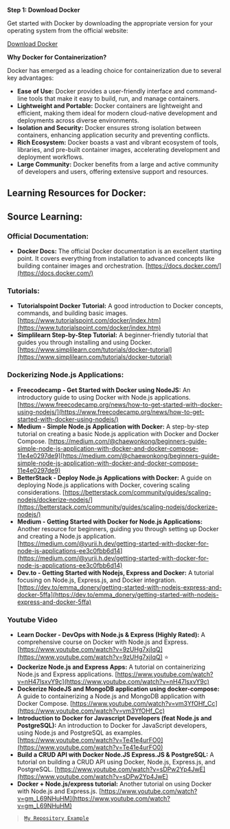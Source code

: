 **Step 1: Download Docker**

Get started with Docker by downloading the appropriate version for your operating system from the official website:

[Download Docker](https://www.docker.com/get-started/)

**Why Docker for Containerization?**

Docker has emerged as a leading choice for containerization due to several key advantages:

* **Ease of Use:** Docker provides a user-friendly interface and command-line tools that make it easy to build, run, and manage containers. 
* **Lightweight and Portable:** Docker containers are lightweight and efficient, making them ideal for modern cloud-native development and deployments across diverse environments.
* **Isolation and Security:** Docker ensures strong isolation between containers, enhancing application security and preventing conflicts.
* **Rich Ecosystem:** Docker boasts a vast and vibrant ecosystem of tools, libraries, and pre-built container images, accelerating development and deployment workflows.
* **Large Community:** Docker benefits from a large and active community of developers and users, offering extensive support and resources.
## Learning Resources for Docker:

## Source Learning:
### Official Documentation:

* **Docker Docs:**  The official Docker documentation is an excellent starting point. It covers everything from installation to advanced concepts like building container images and orchestration.  [https://docs.docker.com/](https://docs.docker.com/)

### Tutorials:

* **Tutorialspoint Docker Tutorial:**  A good introduction to Docker concepts, commands, and building basic images. [https://www.tutorialspoint.com/docker/index.htm](https://www.tutorialspoint.com/docker/index.htm)
* **Simplilearn Step-by-Step Tutorial:**  A beginner-friendly tutorial that guides you through installing and using Docker. [https://www.simplilearn.com/tutorials/docker-tutorial](https://www.simplilearn.com/tutorials/docker-tutorial)

### Dockerizing Node.js Applications:

* **Freecodecamp - Get Started with Docker using NodeJS:**  An introductory guide to using Docker with Node.js applications. [https://www.freecodecamp.org/news/how-to-get-started-with-docker-using-nodejs/](https://www.freecodecamp.org/news/how-to-get-started-with-docker-using-nodejs/)
* **Medium - Simple Node.js Application with Docker:**  A step-by-step tutorial on creating a basic Node.js application with Docker and Docker Compose. [https://medium.com/@chaewonkong/beginners-guide-simple-node-js-application-with-docker-and-docker-compose-11e4e0297de9](https://medium.com/@chaewonkong/beginners-guide-simple-node-js-application-with-docker-and-docker-compose-11e4e0297de9)
* **BetterStack - Deploy Node.js Applications with Docker:**  A guide on deploying Node.js applications with Docker, covering scaling considerations. [https://betterstack.com/community/guides/scaling-nodejs/dockerize-nodejs/](https://betterstack.com/community/guides/scaling-nodejs/dockerize-nodejs/)
* **Medium - Getting Started with Docker for Node.js Applications:**  Another resource for beginners, guiding you through setting up Docker and creating a Node.js application. [https://medium.com/@yurii.h.dev/getting-started-with-docker-for-node-js-applications-ee3c0fbb6d14](https://medium.com/@yurii.h.dev/getting-started-with-docker-for-node-js-applications-ee3c0fbb6d14)
* **Dev.to - Getting Started with Nodejs, Express and Docker:**  A tutorial focusing on Node.js, Express.js, and Docker integration. [https://dev.to/emma_donery/getting-started-with-nodejs-express-and-docker-5ffa](https://dev.to/emma_donery/getting-started-with-nodejs-express-and-docker-5ffa)

### Youtube Video
* **Learn Docker - DevOps with Node.js & Express (Highly Rated):**  A comprehensive course on Docker with Node.js and Express. [https://www.youtube.com/watch?v=9zUHg7xjIqQ](https://www.youtube.com/watch?v=9zUHg7xjIqQ) ⭐
* **Dockerize Node.js and Express Apps:**  A tutorial on containerizing Node.js and Express applications. [https://www.youtube.com/watch?v=nH47lsxvY9c](https://www.youtube.com/watch?v=nH47lsxvY9c)
* **Dockerize NodeJS and MongoDB application using docker-compose:**  A guide to containerizing a Node.js and MongoDB application with Docker Compose. [https://www.youtube.com/watch?v=vm3YfOHf_Cc](https://www.youtube.com/watch?v=vm3YfOHf_Cc)
* **Introduction to Docker for Javascript Developers (feat Node.js and PostgreSQL):**  An introduction to Docker for JavaScript developers, using Node.js and PostgreSQL as examples. [https://www.youtube.com/watch?v=Te41e4urFO0](https://www.youtube.com/watch?v=Te41e4urFO0)
* **Build a CRUD API with Docker Node.JS Express.JS & PostgreSQL:**  A tutorial on building a CRUD API using Docker, Node.js, Express.js, and PostgreSQL. [https://www.youtube.com/watch?v=sDPw2Yp4JwE](https://www.youtube.com/watch?v=sDPw2Yp4JwE)
* **Docker + Node.js/express tutorial:**  Another tutorial on using Docker with Node.js and Express.js. [https://www.youtube.com/watch?v=gm_L69NHuHM](https://www.youtube.com/watch?v=gm_L69NHuHM)


> [`My Repository Example`]()
